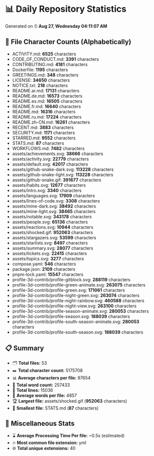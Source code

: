 # 📊 Daily Repository Statistics
Generated on ⏰ **Aug 27, Wednesday 04:11:07 AM**

## 📂 File Character Counts (Alphabetically)
- ACTIVITY.md: **6525** characters
- CODE_OF_CONDUCT.md: **3391** characters
- CONTRIBUTING.md: **4181** characters
- Dockerfile: **1195** characters
- GREETINGS.md: **348** characters
- LICENSE: **34650** characters
- NOTICE.txt: **218** characters
- README.ar.md: **17131** characters
- README.de.md: **16573** characters
- README.es.md: **16505** characters
- README.fr.md: **16640** characters
- README.md: **16316** characters
- README.ru.md: **17224** characters
- README.zh-CN.md: **16261** characters
- RECENT.md: **3883** characters
- SECURITY.md: **1171** characters
- STARRED.md: **9552** characters
- STATS.md: **87** characters
- WORKFLOWS.md: **7482** characters
- assets/achievements.svg: **38666** characters
- assets/activity.svg: **22779** characters
- assets/default.svg: **42017** characters
- assets/github-snake-dark.svg: **113228** characters
- assets/github-snake-light.svg: **113228** characters
- assets/github-snake.gif: **391677** characters
- assets/habits.svg: **12677** characters
- assets/intro.svg: **3340** characters
- assets/languages.svg: **17909** characters
- assets/lines-of-code.svg: **3308** characters
- assets/mine-dark.svg: **38492** characters
- assets/mine-light.svg: **38465** characters
- assets/notable.svg: **343178** characters
- assets/people.svg: **65136** characters
- assets/reactions.svg: **10944** characters
- assets/shocked.gif: **952063** characters
- assets/stargazers.svg: **53599** characters
- assets/starlists.svg: **8497** characters
- assets/summary.svg: **28077** characters
- assets/tickets.svg: **22415** characters
- assets/topics.svg: **3277** characters
- compose.yaml: **546** characters
- package.json: **2109** characters
- pnpm-lock.yaml: **15547** characters
- profile-3d-contrib/profile-gitblock.svg: **288119** characters
- profile-3d-contrib/profile-green-animate.svg: **263075** characters
- profile-3d-contrib/profile-green.svg: **171061** characters
- profile-3d-contrib/profile-night-green.svg: **263074** characters
- profile-3d-contrib/profile-night-rainbow.svg: **460588** characters
- profile-3d-contrib/profile-night-view.svg: **263100** characters
- profile-3d-contrib/profile-season-animate.svg: **280053** characters
- profile-3d-contrib/profile-season.svg: **188039** characters
- profile-3d-contrib/profile-south-season-animate.svg: **280053** characters
- profile-3d-contrib/profile-south-season.svg: **188039** characters

## 📋 Summary
- 🗂️ **Total files:** 53
- ✒️ **Total character count:** 5175708
- 📊 **Average characters per file:** 97654
- 📝 **Total word count:** 257433
- 🧾 **Total lines:** 15036
- 📐 **Average words per file:** 4857
- 🏆 **Largest file:** assets/shocked.gif (**952063** characters)
- 🥉 **Smallest file:** STATS.md (**87** characters)

## 🌟 Miscellaneous Stats
- ⌛ **Average Processing Time Per file:** ~0.5s (estimated)
- 🔥 **Most common file extension:** yml
- 🌐 **Total unique extensions:** 40
